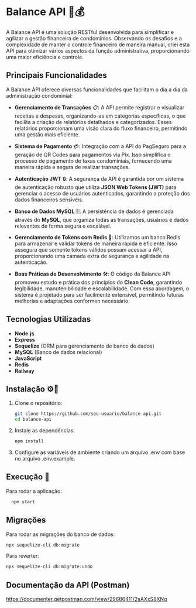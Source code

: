 # Balance API 🏢💰

A Balance API é uma solução RESTful desenvolvida para simplificar e agilizar a gestão financeira de condomínios. Observando os desafios e a complexidade de manter o controle financeiro de maneira manual, criei esta API para otimizar vários aspectos da função administrativa, proporcionando uma maior eficiência e controle.

## Principais Funcionalidades
A Balance API oferece diversas funcionalidades que facilitam o dia a dia da administração condominial:

- **Gerenciamento de Transações** 📋: A API permite registrar e visualizar receitas e despesas, organizando-as em categorias específicas, o que facilita a criação de relatórios detalhados e categorizados. Esses relatórios proporcionam uma visão clara do fluxo financeiro, permitindo uma gestão mais eficiente.

- **Sistema de Pagamento** 💳: Integração com a API do PagSeguro para a geração de QR Codes para pagamentos via Pix. Isso simplifica o processo de pagamento de taxas condominiais, fornecendo uma maneira rápida e segura de realizar transações.

- **Autenticação JWT** 🔒: A segurança da API é garantida por um sistema de autenticação robusto que utiliza **JSON Web Tokens (JWT)** para gerenciar o acesso de usuários autenticados, garantindo a proteção dos dados financeiros sensíveis.

- **Banco de Dados MySQL** 🗄️: A persistência de dados é gerenciada através do **MySQL**, que organiza todas as transações, usuários e dados relevantes de forma segura e escalável.

- **Gerenciamento de Tokens com Redis** 🔁: Utilizamos um banco Redis para armazenar e validar tokens de maneira rápida e eficiente. Isso assegura que somente tokens válidos possam acessar a API, proporcionando uma camada extra de segurança e agilidade na autenticação.
- **Boas Práticas de Desenvolvimento** 🛠️: O código da Balance API promoveu estudo e prática dos princípios do **Clean Code**, garantindo legibilidade, manutenibilidade e escalabilidade. Com essa abordagem, o sistema é projetado para ser facilmente extensível, permitindo futuras melhorias e adaptações conformen necessário.

## Tecnologias Utilizadas

- **Node.js**
- **Express**
- **Sequelize** (ORM para gerenciamento de banco de dados)
- **MySQL** (Banco de dados relacional)
- **JavaScript**
- **Redis**
- **Railway**
  
## Instalação ⚙️🔧

1. Clone o repositório:
   ```bash
   git clone https://github.com/seu-usuario/balance-api.git
   cd balance-api
2. Instale as dependências:
   ```bash
   npm install
3. Configure as variáveis de ambiente criando um arquivo .env com base no arquivo .env.example.

## Execução 🚀

Para rodar a aplicação:

```bash
  npm start
``` 

## Migrações

Para rodar as migrações do banco de dados:
```bash
npx sequelize-cli db:migrate
``` 
Para reverter:
```bash
npx sequelize-cli db:migrate:undo
```

## Documentação da API (Postman)
https://documenter.getpostman.com/view/29686411/2sAXxS8XNq


